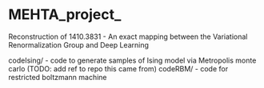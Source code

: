 # MEHTA_project_

Reconstruction of 1410.3831 - An exact mapping between the Variational Renormalization Group and Deep Learning

codeIsing/ - code to generate samples of Ising model via Metropolis monte carlo (TODO: add ref to repo this came from)
codeRBM/   - code for restricted boltzmann machine
 
